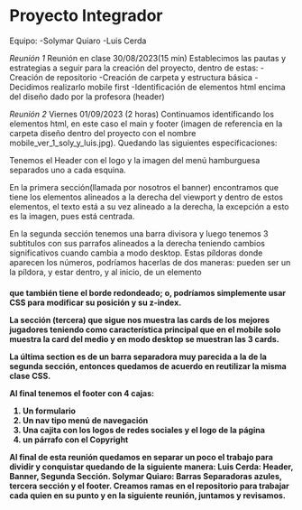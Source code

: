 # Proyecto Integrador
Equipo:
-Solymar Quiaro
-Luis Cerda

*Reunión 1*
Reunión en clase 30/08/2023(15 min)
Establecimos las pautas y estrategias a seguir para la creación del proyecto, dentro de estas:
-Creación de repositorio
-Creación de carpeta y estructura básica
-Decidimos realizarlo mobile first 
-Identificación de elementos html encima del diseño dado por la profesora (header)

*Reunión 2*
Viernes 01/09/2023 (2 horas)
Continuamos identificando los elementos html, en este caso el main y footer (imagen de referencia en la carpeta diseño dentro del proyecto con el nombre mobile_ver_1_soly_y_luis.jpg).
Quedando las siguientes especificaciones:

Tenemos el Header con el logo y la imagen del menú hamburguesa separados uno a cada esquina.

En la primera sección(llamada por nosotros el banner) encontramos que tiene los elementos alineados a la derecha del viewport y dentro de estos elementos, el texto está a su vez alineado a la derecha, la excepción a esto es la imagen, pues está centrada.

En la segunda sección tenemos una barra divisora y luego tenemos 3 subtitulos con sus parrafos alineados a la derecha teniendo cambios significativos cuando cambia a modo desktop. Estas píldoras donde aparecen los números, podríamos hacerlas de dos maneras: pueden ser un <span> la píldora, y estar dentro, y al inicio, de un elemento <h4> que también tiene el borde redondeado; o, podríamos simplemente usar CSS para modificar su posición y su z-index.

La sección (tercera) que sigue nos muestra las cards de los mejores jugadores teniendo como característica principal que en el mobile solo muestra la card del medio y en modo desktop se muestran las 3 cards.

La última section es de un barra separadora muy parecida a la de la segunda sección, entonces quedamos de acuerdo en reutilizar la misma clase CSS.

Al final tenemos el footer con 4 cajas: 
1. Un formulario
2. Un nav tipo menú de navegación
3. Una cajita con los logos de redes sociales y el logo de la página
4. un párrafo con el Copyright

Al final de esta reunión quedamos en separar un poco el trabajo para dividir y conquistar quedando de la siguiente manera:
Luis Cerda: Header, Banner, Segunda Sección.
Solymar Quiaro: Barras Separadoras azules, tercera sección y el footer.
Creamos ramas en el repositorio para trabajar cada quien en su punto y en la siguiente reunión, juntamos y revisamos.
